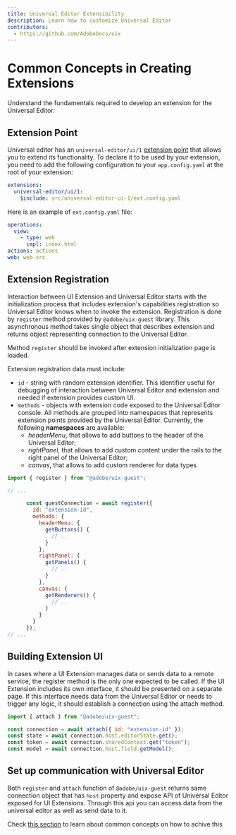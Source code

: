 ```yaml
---
title: Universal Editor Extensibility
description: Learn how to customize Universal Editor
contributors:
  - https://github.com/AdobeDocs/uix
---
```


# Common Concepts in Creating Extensions

Understand the fundamentals required to develop an extension for the Universal Editor.

## Extension Point

Universal editor has an `universal-editor/ui/1` [extension point](https://developer.adobe.com/app-builder/docs/guides/extensions/) that allows you to extend its functionality.
To declare it to be used by your extension, you need to add the following configuration to your `app.config.yaml` at the
root of your extension:

```yaml
extensions:
  universal-editor/ui/1:
    $include: src/universal-editor-ui-1/ext.config.yaml
```
Here is an example of `ext.config.yaml` file:

```yaml
operations:
  view:
    - type: web
      impl: index.html
actions: actions
web: web-src
```

## Extension Registration

Interaction between UI Extension and Universal Editor starts with the initialization process that includes extension's
capabilities registration so Universal Editor knows when to invoke the extension. Registration is done by `register` 
method provided by `@adobe/uix-guest` library. This asynchronous method takes single object that describes extension 
and returns object representing connection to the Universal Editor.

Method `register` should be invoked after extension initialization page is loaded.

Extension registration data must include:

- `id` - string with random extension identifier. This identifier useful for debugging of interaction between Universal
Editor and extension and needed if extension provides custom UI.
- `methods` - objects with extension code exposed to the Universal Editor console. All methods are grouped into 
namespaces that represents extension points provided by the Universal Editor.
Currently, the following **namespaces** are available:
  - _headerMenu_, that allows to add buttons to the header of the Universal Editor;
  - _rightPanel_, that allows to add custom content under the rails to the right panel of the Universal Editor;
  - _canvas_, that allows to add custom renderer for data types

```js
import { register } from "@adobe/uix-guest";

// ...

      const guestConnection = await register({
        id: "extension-id",
        methods: {
          headerMenu: {
            getButtons() {
              // ..
            }
          },
          rightPanel: {
            getPanels() {
              // ..
            }
          },
          canvas: {
            getRenderers() {
              // ..
            }
          }
        }
      });
// ...
```
## Building Extension UI


In cases where a UI Extension manages data or sends data to a remote service, the register method is the only one expected to be called. If the UI Extension includes its own interface, it should be presented on a separate page. If this interface needs data from the Universal Editor or needs to trigger any logic, it should establish a connection using the attach method.

```js
import { attach } from "@adobe/uix-guest";

const connection = await attach({ id: "extension-id" });
const state = await connection.host.editorState.get();
const token = await connection.sharedContext.get("token");
const model = await connection.host.field.getModel();
```

## Set up communication with Universal Editor

Both `register` and `attach` function of `@adobe/uix-guest` returns same connection object that has `host` property and
expose API of Universal Editor exposed for UI Extensions. Through this api you can access data from the universal editor as well as send data to it.

Check [this section](../data) to learn about common concepts on how to achive this 
